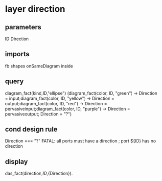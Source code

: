 # layer direction
## parameters
  ID
  Direction
## imports
  fb
  shapes
  onSameDiagram
  inside
## query
diagram_fact(kind,ID,"ellipse") 
(diagram_fact(color, ID, "green")  -> Direction = input;diagram_fact(color, ID, "yellow")  -> Direction = output;diagram_fact(color, ID, "red")  -> Direction = pervasiveinput;diagram_fact(color, ID, "purple")  -> Direction = pervasiveoutput; Direction = "?")
## cond design rule
  Direction === "?" 
  FATAL: all ports must have a direction ; port ${ID} has no direction
## display
  das_fact(direction,${ID},${Direction}).
